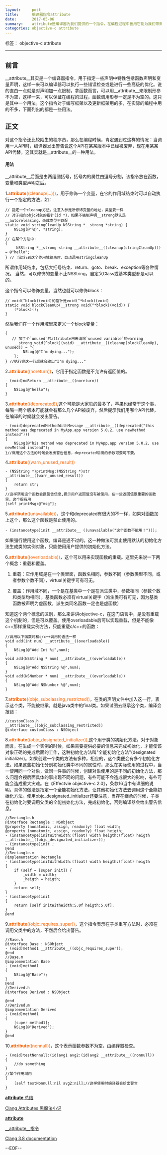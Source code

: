 ```yaml
---
layout:     post
title:      编译器指令attribute
date:       2017-05-06
summary:    attribute是编译器为我们提供的一个指令，在编程过程中善用它能为我们带来意想不到的好处。
categories: objective-c attribute 
---
```


标签： objective-c attribute

--- 

## 前言

__attribute__其实是一个编译器指令，用于指定一些声明中特性包括函数声明和变量声明，这样一来可以编译器可以执行一些错误检查或是进行一些高级的优化。说的直白一点就是对声明加一点限制，拿函数而言，可以用__attribute__来限制形参不为空，这样一来，可以保证在编程的过程，函数调用形参一定是不为空的。这只是其中一个用法。这个指令对于编写框架以及更新框架用的多，在实际的编程中用的不多，下面列出的都是一些用法。

## 正文

对这个指令还比较陌生的程序员，那么在编程时候，肯定遇到过这样的情况：当调用一人API时，编译器发出警告说这个API在某某版本中已经被废弃，现在用某某API代替。这其实就是__attribute__的一种用法。

#### 用法

__attribute__后面是由两组圆括号，括号内的属性由逗号分割，该指令放在函数，变量和类型声明之后。

1.<font color="#FF6100" >__attribute__((cleanup(...)))</font>，用于修饰一个变量，在它的作用域结束时可以自动执行一个指定的方法，如：
```objc
// 指定一个cleanup方法，注意入参是所修饰变量的地址，类型要一样
// 对于指向objc对象的指针(id *)，如果不强制声明__strong默认是__autoreleasing，造成类型不匹配
static void stringCleanUp NSString *__strong *string) {
    NSLog(@"%@", *string);
}
// 在某个方法中：
{
     NSString *__strong string __attribute__((cleanup(stringCleanUp))) = @"hello";
} // 当运行到这个作用域结束时，自动调用stringCleanUp
```
所谓作用域结束，包括大括号结束、return、goto、break、exception等各种情况。
当然，可以修饰的变量不止NSString，自定义Class或基本类型都是可以的。

这个指令可以修饰变量，当然也就可以修饰block：
```objc
// void(^block)(void)的指针是void(^*block)(void)
static void blockCleanUp(__strong void(^*block)(void)) {
    (*block)();
}
```
然后我们在一个作用域里来定义一个block变量：
```objc
{
   // 加了个`unused`的attribute用来消除`unused variable`的warning
    __strong void(^block)(void) __attribute__((cleanup(blockCleanUp), unused)) = ^{
        NSLog(@"I'm dying...");
    };
} //执行完这一行后就会输出"I'm dying..."
```

2.<font color="#FF6100" >__attribute__((noreturn))</font>，它用于指定函数是不允许有返回值的。
```objc
- (void)noReturn __attribute__((noreturn))
{
    NSLog(@"hello");
}
```

3.<font color="#FF6100" >__attribute__((deprecated))</font>,这个可能是大家见的最多了，苹果也经常干这个事，每隔一两个版本可能就会有那么几个API被废弃，然后提示我们用哪个API代替，在编译的时候就会发出警告。
```objc
- (void)deprecatedMethodWithMessage __attribute__((deprecated("this method was deprecated in MyApp.app version 5.0.2, use newMethod instead")))
{
    NSLog(@"his method was deprecated in MyApp.app version 5.0.2, use newMethod instead");
}//调用这个方法的时候会发出警告信息，deprecated后面的参数可要可不要。
```

4.<font color="#FF6100" >__attribute__((warn_unused_result))</font>
```objc
- (NSString *)printMsg:(NSString *)str __attribute__((warn_unused_result))
{
    return str;
}
//这样调用这个函数会报警告信息,提示用户返回值没有被使用，在一些返回值很重要的函数里，这个很有用
[self printMsg:@"msg"];
```

5.<font color="#FF6100" >__attribute__((unavailable))</font>，这个和deprecated有很大的不一样，如果对函数加上这个，那么这个函数是禁止使用的。
```objc
- (instancetype)init __attribute__ ((unavailable("这个函数不能用！")));
```
如果强行使用这个函数，编译是通不过的。这一种做法可禁止使用默认的初始化方法生成类的实例对象，只能使用用户提供的初始化方法。

6.<font color="#FF6100" >__attribute__((overloadable))</font>，这个可以用来实现函数的重载。这里先来说一下两个概念：重载和覆盖。
1.  重载：它作用域是在一个类里面，函数名相同，参数不同（参数类型不同，或者参数个数不同），virtual关键字可有可无。

2.  覆盖：作用域不同，一个是在基类中一个是在派生类中，参数相同（参数个数和类型均相同），基类函数必须有virtual关键字（派生类可有可无，因为基类函数被声明为虚函数，派生类同名函数一定也是虚函数）

知道这个两个概念的区别，那么来讲讲objective-c，在这门语言中，是没有重载这个机制的，但是可以覆盖。使用overloadable后可以实现重载，但是不能像c++那样重载实例方法，只能重载c/c++的函数：
```objc
//调用以下函数时和c/c++调用的语法一样
void add(int num) __attribute__((overloadable))
{
    NSLog(@"Add Int %i",num);
}
void add(NSString * num) __attribute__((overloadable))
{
    NSLog(@"Add NSString %@",num);
}
void add(NSNumber * num) __attribute__((overloadable))
{
    NSLog(@"Add NSNumber %@",num);
}
```

7.<font color="#FF6100" >__attribute__((objc_subclassing_restricted))</font>，在类的声明文件中加入这一行，表示这个类，不能被继承，就是java类中的final类。如果试图去继承这个类，编译会报错：
```objc
//customClass.h
__attribute__((objc_subclassing_restricted))
@interface customClass : NSObject
```

8.<font color="#FF6100" >__attribute__((objc_designated_initializer))</font>,这个用于类的初始化方法。对于对象而言，在生成一个实例的时候，如果需要提供必要的信息来完成初始化，才能使该对象正确的完成后面的工作，这种初始化方法叫"全能初始化方法"(designated initializer)。如果创建一个类的方法有多种，相应的，这个类便会有多个初始化方法。如果这些初始化分别初始化类中不同的属性时，那么在实际使用的过程中，当一使用同一个对象，做同一件事的时候，创建对象使用的是不同的初始化方法，那么问题会视后面具体的事出现不同的问题，有些可能不会造成很大的影响，有些可能会造成重大灾难。在《Effectvie objective-c 2.0》，条款16当中有详细的说明。具体的做法是指定一个全能初始化方法，让其他初始化方法去调用这个全能初始化方法。使用objc_designated_initializer还要注意，当存在继承的时候，子类在初始化时要调用父类的全能初始化方法，完成初始化，否则编译器会给出警告信息。
```objc
//Rectangle.h
@interface Rectangle : NSObject
@property (nonatomic, assign, readonly) float width;
@property (nonatomic, assign, readonly) float heigth;
- (instancetype)initWithWidth:(float) width heigth:(float) heigth __attribute__((objc_designated_initializer));
- (instancetype)init ;
@end
//Rectangle.m
@implementation Rectangle
- (instancetype)initWithWidth:(float) width heigth:(float) heigth
{
    if (self = [super init]) {
        _width = width;
        _heigth = heigth;
    }
    return self;
}
- (instancetype)init
{
    return [self initWithWidth:5.0f heigth:5.0f];
}
@end
```

9.<font color="#FF6100" >__attribute__((objc_requires_super))</font>，这个指令表示在子类重写方法时，必须在调用父类中的方法，不然后会给出警告。
```objc
//Base.h
@interface Base : NSObject
- (void)method1 __attribute__((objc_requires_super));
@end
//Base.m
@implementation Base
- (void)method1
{
    NSLog(@"Base");
}
@end
//Derived.h
@interface Derived : NSObject

@end
//Derived.m
@implementation Derived
- (void)method1
{
    [super method1];
    NSLog(@"Derived");
}
@end
```

10.<font color="#FF6100" >__attribute__((nonnull))</font>，这个表示函数参数不为空，由编译器检查。
```objc
- (void)testNonnull:(id)avg1 avg2:(id)avg2 __attribute__((nonnull))
{
    //do something
}
//某个作用域内
{
    [self testNonnull:nil avg2:nil];//这样使用时编译器会给出警告
}
```

[__attribute__ 总结](http://www.jianshu.com/p/29eb7b5c8b2d)

[Clang Attributes 黑魔法小记](http://blog.sunnyxx.com/2016/05/14/clang-attributes/)

[__attribute__](http://nshipster.com/__attribute__/)

[__attribute__指令](http://www.aopod.com/2016/08/03/attribute-directives/)

[Clang 3.8 documentation](http://www.jianshu.com/p/0237c34158f0)

--EOF--


